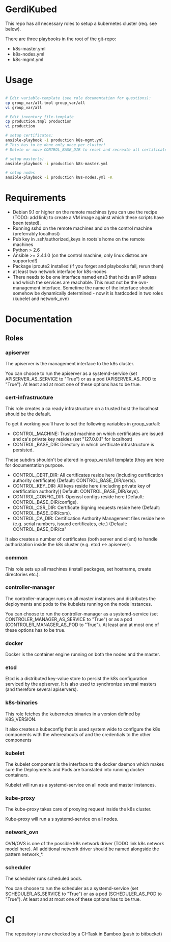 # GerdiKubed

This repo has all necessary roles to setup a kubernetes cluster (req. see below).

There are three playbooks in the root of the git-repo:
* k8s-master.yml
* k8s-nodes.yml
* k8s-mgmt.yml

# Usage

```bash

# Edit variable-template (see role documentation for questions):
cp group_var/all.tmpl group_var/all
vi group_var/all

# Edit inventory file-template
cp production.tmpl production
vi production

# setup certificates:
ansible-playbook -i production k8s-mgmt.yml
# This has to be done only once per cluster!
# Delete or move CONTROL_BASE_DIR to reset and recreate all certificates.

# setup master(s)
ansible-playbook -i production k8s-master.yml

# setup nodes
ansible-playbook -i production k8s-nodes.yml -K
```

# Requirements

* Debian 9.1 or higher on the remote machines (you can use the recipe (TODO: add link) to create a VM image against which these scripts have been tested).
* Running sshd on the remote machines and on the control machine (preferrably localhost)
* Pub key in .ssh/authorized_keys in roots's home on the remote machines
* Python > 2.6
* Ansible >= 2.4.1.0 (on the control machine, only linux distros are supported!)
* Package iproute2 installed (if you forget and playbooks fail, rerun them)
* at least two network interface for k8s-nodes
* There needs to be one interface named ens3 that holds an IP adress und which the services are reachable. This must not be the ovn-management interface. Sometime the name of the interface should somehow be dynamically determined - now it is hardcoded in two roles (kubelet and network\_ovn)

# Documentation

## Roles

### apiserver

The apiserver is the management interface to the k8s cluster.

You can choose to run the apiserver as a systemd-service (set APISERVER\_AS\_SERVICE to "True") or as a pod (APISERVER\_AS\_POD to "True"). At least and at most one of these options has to be true.

### cert-infrastructure

This role creates a ca ready infrastructure on a trusted host the localhost should be the default.

To get it working you'll have to set the following variables in group\_var/all:
* CONTROL\_MACHINE:    Trusted machine on which certificates are issued and ca's private key resides (set "127.0.0.1" for localhost)
* CONTROL\_BASE\_DIR: Directory in which certficate infrastructure is persisted.

These subdirs shouldn't be altered in group\_vars/all template (they are here for documentation purpose.
* CONTROL\_CERT\_DIR: All certificates reside here (including certification authority certificate) (Default: CONTROL\_BASE\_DIR/certs).
* CONTROL\_KEY\_DIR: All keys reside here (including private key of certification authority)( Default: CONTROL\_BASE\_DIR/keys).
* CONTROL\_CONFIG\_DIR: Openssl configs reside here (Default:  CONTROL\_BASE\_DIR/configs).
* CONTROL\_CSR\_DIR: Certificate Signing requests reside here (Default: CONTROL\_BASE\_DIR/csrs).
* CONTROL\_CA\_DIR:  Certification Authority Management files reside here (e.g. serial numbers, issued certificates, etc.) (Default: CONTROL\_BASE\_DIR/ca"

It also creates a number of certificates (both server and client) to handle authorization inside the k8s cluster (e.g. etcd <-> apiserver).

### common

This role sets up all machines (install packages, set hostname, create directories etc.).

### controller-manager

The controller-manager runs on all master instances and distributes the deployments and pods to the kubelets running on the node instances.

You can choose to run the controller-manager as a systemd-service (set CONTROLER\_MANAGER\_AS\_SERVICE to "True") or as a pod (CONTROLER\_MANAGER\_AS\_POD to "True"). At least and at most one of these options has to be true.

### docker

Docker is the container engine running on both the nodes and the master.

### etcd

Etcd is a distributed key-value store to persist the k8s configuration serviced by the apiserver. It is also used to synchronize several masters (and therefore several apiservers).

### k8s-binaries

This role fetches the kubernetes binaries in a version defined by K8S\_VERSION.

It also creates a kubeconfig that is used system wide to configure the k8s components with the whereabouts of and the credentials to the other components

### kubelet

The kubelet component is the interface to the docker daemon which makes sure the Deployments and Pods are translated into running docker containers.

Kubelet will run as a systemd-service on all node and master instances.

### kube-proxy

The kube-proxy takes care of proxying request inside the k8s cluster.

Kube-proxy will run a s systemd-service on all nodes.

### network\_ovn

OVN/OVS is one of the possible k8s network driver (TODO link k8s network model here). All additional network driver should be named alongside the pattern network\_*.

### scheduler

The scheduler runs scheduled pods.

You can choose to run the scheduler as a systemd-service (set SCHEDULER\_AS\_SERVICE to "True") or as a pod (SCHEDULER\_AS\_POD to "True"). At least and at most one of these options has to be true.

# CI

The repository is now checked by a CI-Task in Bamboo (push to bitbucket)
